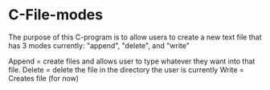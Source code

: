 # C-File-modes



The purpose of this C-program is to allow users to create a new text file that has 3 modes currently: "append", "delete", and "write"

Append = create files and allows user to type whatever they want into that file.
Delete = delete the file in the directory the user is currently
Write = Creates file (for now)




